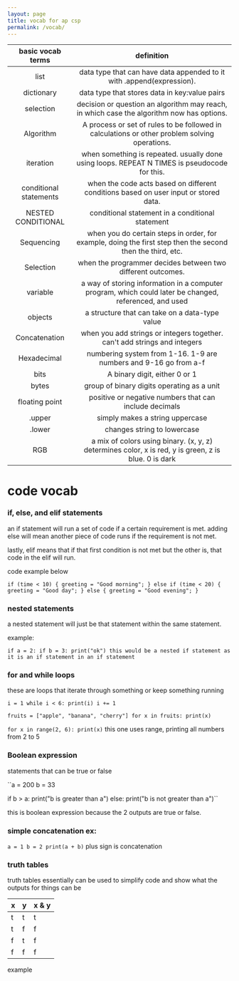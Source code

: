 ```yaml
---
layout: page
title: vocab for ap csp
permalink: /vocab/
---
```



|   basic vocab terms    |                                                 definition                                                 |
|:----------------------:|:----------------------------------------------------------------------------------------------------------:|
| list                   | data type that can have data appended to it with .append(expression).                                      |
| dictionary             | data type that stores data in key:value pairs                                                              |
| selection              | decision or question an algorithm may reach, in which case the algorithm now has options.                  |
| Algorithm              | A process or set of rules to be followed in calculations or other problem solving operations.              |
| iteration              | when something is repeated. usually done using loops. REPEAT N TIMES is pseudocode for this.               |
| conditional statements | when the code acts based on different conditions based on user input or stored data.                       |
| NESTED CONDITIONAL     | conditional statement in a conditional statement                                                           |
| Sequencing             | when you do certain steps in order, for example, doing the first step then the second then the third, etc. |
| Selection              | when the programmer decides between two different outcomes.                                                |
| variable               | a way of storing information in a computer program, which could later be changed, referenced, and used     |
| objects                | a structure that can take on a data-type value                                                             |
|  Concatenation         |when you add strings or integers together. can't add strings and integers                                   |
|  Hexadecimal           | numbering system from 1-16. 1-9 are numbers and 9-16 go from a-f                                           |
|  bits                  | A binary digit, either 0 or 1                                                                              |
|  bytes                 | group of binary digits operating as a unit                                                                 |
|  floating point        | positive or negative numbers that can include decimals                                                     |
| .upper                 | simply makes a string uppercase                                                                            |
| .lower                 | changes string to lowercase                                                                                |
| RGB                    | a mix of colors using binary. (x, y, z) determines color, x is red, y is green, z is blue. 0 is dark       |




# code vocab

### if, else, and elif statements

an if statement will run a set of code if a certain requirement is met. adding else will mean another piece of code runs if the requirement is not met.

lastly, elif means that if that first condition is not met but the other is, that code in the elif will run. 

code example below 

``if (time < 10) {
  greeting = "Good morning";
} else if (time < 20) {
  greeting = "Good day";
} else {
  greeting = "Good evening";
}``

### nested statements

a nested statement will just be that statement within the same statement. 

example:

``if a = 2:
    if b = 3:
        print("ok")
        this would be a nested if statement as it is an if statement in an if statement``

### for and while loops

these are loops that iterate through something or keep something running

``i = 1
while i < 6:
  print(i)
  i += 1``

``fruits = ["apple", "banana", "cherry"]
for x in fruits:
  print(x)``

``for x in range(2, 6):
  print(x)``
this one uses range, printing all numbers from 2 to 5


### Boolean expression    

statements that can be true or false

``a = 200
b = 33

if b > a:
  print("b is greater than a")
else:
  print("b is not greater than a")``

  this is boolean expression because the 2 outputs are true or false.

  ### simple concatenation ex:

``a = 1
b = 2
print(a + b)``
plus sign is concatenation

### truth tables 

truth tables essentially can be used to simplify code and show what the outputs for things can be

| x | y | x & y |
|---|---|-------|
| t | t | t     |
| t | f | f     |
| f | t | f     |
| f | f | f     |

example

